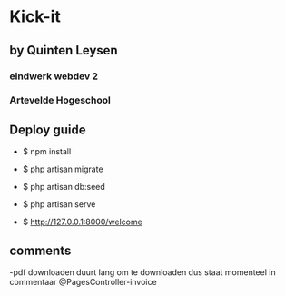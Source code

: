 # Kick-it #
## by Quinten Leysen ##

### eindwerk webdev 2 ###
### Artevelde Hogeschool ###

## Deploy guide

- $ npm install

- $ php artisan migrate

- $ php artisan db:seed

- $ php artisan serve

- $ http://127.0.0.1:8000/welcome
  
  
## comments
-pdf downloaden duurt lang om te downloaden dus staat momenteel in commentaar @PagesController-invoice